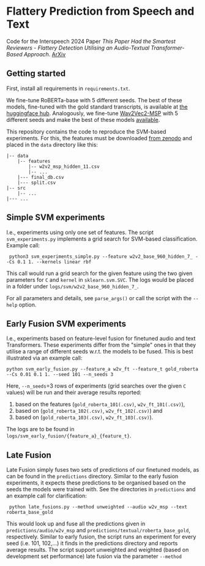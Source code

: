 # Flattery Prediction from Speech and Text 
Code for the Interspeech 2024 Paper *This Paper Had the Smartest Reviewers - Flattery Detection Utilising an Audio-Textual Transformer-Based Approach*.
 [ArXiv](http://arxiv.org/abs/2406.17667)

## Getting started 

First, install all requirements in ``requirements.txt``.

We fine-tune RoBERTa-base with 5 different seeds. The best of these models, fine-tuned with the gold standard transcripts, is available at [the huggingface hub](TODO).
Analogously, we fine-tune [Wav2Vec2-MSP](TODO) with 5 different seeds and make the best of these models [available]().

This repository contains the code to reproduce the SVM-based experiments. For this, the features must be downloaded [from zenodo](https://zenodo.org/records/11561487) and placed in the ``data`` directory like this:

```
|-- data
    |-- features
        |-- w2v2_msp_hidden_11.csv
        |-- ...
    |--- final_db.csv
    |--- split.csv
|-- src
    |-- ...
|--- ...
```

## Simple SVM experiments 
I.e., experiments using only one set of features. The script ``svm_experiments.py`` implements a grid search for SVM-based classification.
Example call:

`` 
python3 svm_experiments_simple.py --feature w2v2_base_960_hidden_7_ --Cs 0.1 1. --kernels linear rbf
``

This call would run a grid search for the given feature using the 
two given parameters for ``C`` and ``kernel`` in ``sklearn.svm.SVC``. The logs would be placed in 
a folder under ``logs/svm/w2v2_base_960_hidden_7_``.  

For all parameters and details, see ``parse_args()`` or call the script with the ``--help`` option. 


## Early Fusion SVM experiments

I.e., experiments based on feature-level fusion for finetuned audio and text Transformers.
These experiments differ from the "simple" ones in that they utilise a range of different seeds w.r.t. the 
models to be fused. This is best illustrated via an example call:

``` 
python svm_early_fusion.py --feature_a w2v_ft --feature_t gold_roberta --Cs 0.01 0.1 1. --seed 101 --n_seeds 3
```

Here, ``--n_seeds``=3 rows of experiments (grid searches over the given ``C`` values) 
will be run and their average results reported: 
1) based on the features (``gold_roberta_101(.csv)``, ``w2v_ft_101(.csv)``), 
2) based on  (``gold_roberta_102(.csv)``, ``w2v_ft_102(.csv)``) and 
3) based on  (``gold_roberta_103(.csv)``, ``w2v_ft_103(.csv)``).

The logs are to be found in ``logs/svm_early_fusion/{feature_a}_{feature_t}``.

## Late Fusion 
Late Fusion simply fuses two sets of predictions of our finetuned models, as can be found in the ``predictions``
directory. 
Similar to the early fusion experiments, it expects these predictions to be organised based on the seeds the models were 
trained with. See the directories in ``predictions`` and an example call for clarification:

`` 
python late_fusions.py --method unweighted --audio w2v_msp --text roberta_base_gold
``

This would look up and fuse all the predictions given in ``predictions/audio/w2v_msp`` and ``predictions/textual/roberta_base_gold``, respectively.
Similar to early fusion, the script runs an experiment for every seed (i.e. 101, 102,...) it finds in the predictions directory and reports average results.
The script support unweighted and weighted (based on development set performance) late fusion via the parameter ``--method``
